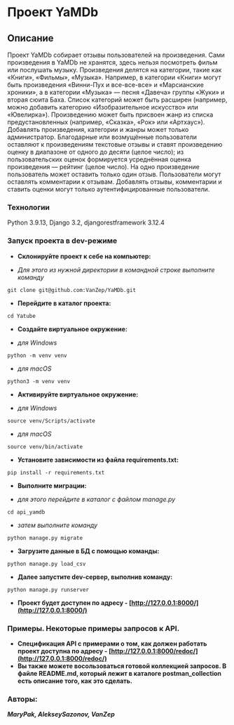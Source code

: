 # Проект YaMDb

## Описание
Проект YaMDb собирает отзывы пользователей на произведения. Сами произведения в YaMDb не хранятся, здесь нельзя посмотреть фильм или послушать музыку.
Произведения делятся на категории, такие как «Книги», «Фильмы», «Музыка». Например, в категории «Книги» могут быть произведения «Винни-Пух и все-все-все» и «Марсианские хроники», а в категории «Музыка» — песня «Давеча» группы «Жуки» и вторая сюита Баха. Список категорий может быть расширен (например, можно добавить категорию «Изобразительное искусство» или «Ювелирка»). 
Произведению может быть присвоен жанр из списка предустановленных (например, «Сказка», «Рок» или «Артхаус»). 
Добавлять произведения, категории и жанры может только администратор.
Благодарные или возмущённые пользователи оставляют к произведениям текстовые отзывы и ставят произведению оценку в диапазоне от одного до десяти (целое число); из пользовательских оценок формируется усреднённая оценка произведения — рейтинг (целое число). На одно произведение пользователь может оставить только один отзыв.
Пользователи могут оставлять комментарии к отзывам.
Добавлять отзывы, комментарии и ставить оценки могут только аутентифицированные пользователи.

### Технологии
Python 3.9.13, Django 3.2, djangorestframework 3.12.4

### Запуск проекта в dev-режиме
- **Склонируйте проект к себе на компьютер:**
+ *Для этого из нужной директории в командной строке выполните команду*
```
git clone git@github.com:VanZep/YaMDb.git
```
- **Перейдите в каталог проекта:**
```
cd Yatube
```
- **Создайте виртуальное окружение:**
+ *для Windows*
```
python -m venv venv
```
+ *для macOS*
```
python3 -m venv venv
```
- **Активируйте виртуальное окружение:**
+ *для Windows*
```
source venv/Scripts/activate
```
+ *для macOS*
```
source venv/bin/activate
```
- **Установите зависимости из файла requirements.txt:**
```
pip install -r requirements.txt
```
- **Выполните миграции:**
+ *для этого перейдите в каталог с файлом manage.py*
```
cd api_yamdb
```
+ *затем выполните команду*
```
python manage.py migrate
```
- **Загрузите данные в БД с помощью команды:**
```
python manage.py load_csv
```
- **Далее запустите dev-сервер, выполнив команду:**
```
python manage.py runserver
```
- **Проект будет доступен по адресу - [http://127.0.0.1:8000/](http://127.0.0.1:8000/)**

### Примеры. Некоторые примеры запросов к API.
- **Спецификация API с примерами о том, как должен работать проект доступна по адресу - [http://127.0.0.1:8000/redoc/](http://127.0.0.1:8000/redoc/)**
- **Вы также можете восользоваться готовой коллекцией запросов. В файле README.md, который лежит в каталоге postman_collection есть описание того, как это сделать.**

### Авторы:
***MaryPak, AlekseySazonov, VanZep***